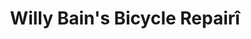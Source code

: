 ---
title: "Willy Bain's Bicycle Repairî"
url: /glasgow/willy-bains-bicycle-repairi/
shop: Fahrrad
---